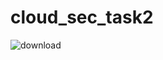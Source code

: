 # cloud_sec_task2

![download](https://github.com/AhmedFayed123/cloud_sec_task2/assets/111004537/52af3f9b-97ff-407b-80a6-1e83a8ab936b)
